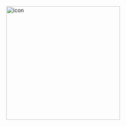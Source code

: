 <img src="https://github.com/Dicentum/.github/assets/72883992/3d9205c9-c53f-4f96-acfe-26338941b075" alt="icon" width="300"/>

